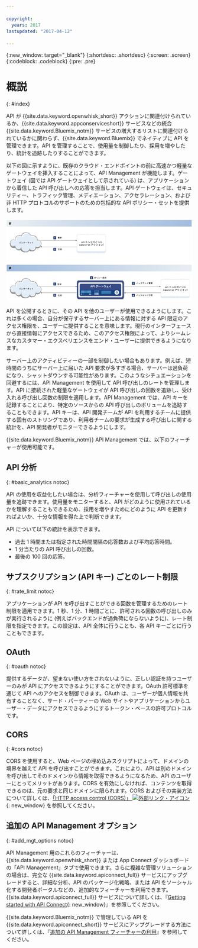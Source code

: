 ```yaml
---

copyright:
  years: 2017
lastupdated: "2017-04-12"

---
```



{:new_window: target="_blank"}
{:shortdesc: .shortdesc}
{:screen: .screen}
{:codeblock: .codeblock}
{:pre: .pre}

# 概説
{: #index}

API が {{site.data.keyword.openwhisk_short}} アクションに関連付けられているか、{{site.data.keyword.appconserviceshort}} サービスなどの統合 {{site.data.keyword.Bluemix_notm}} サービスの増大するリストに関連付けられているかに関わらず、{{site.data.keyword.Bluemix}} でネイティブに API を管理できます。API を管理することで、使用量を制御したり、採用を増やしたり、統計を追跡したりすることができます。

以下の図に示すように、既存のクラウド・エンドポイントの前に高速かつ軽量なゲートウェイを挿入することによって、API Management が機能します。ゲートウェイ (図では API ゲートウェイとして示されている) は、アプリケーションから着信した API 呼び出しへの応答を担当します。API ゲートウェイは、セキュリティー、トラフィック管理、メディエーション、アクセラレーション、および非 HTTP プロトコルのサポートのための包括的な API ポリシー・セットを提供します。

![API ゲートウェイのフロー。](images/bluemix-native-apim-flow_ow.png "API Management のフロー。")

API を公開するときに、その API を他のユーザーが使用できるようにします。これは多くの場合、自分が保守するサーバー上にある情報に対する API 限定のアクセス権限を、ユーザーに提供することを意味します。現行のインターフェースから直接情報にアクセスできるため、このアクセス権限によって、よりシームレスなカスタマー・エクスペリエンスをエンド・ユーザーに提供できるようになります。

サーバー上のアクティビティーの一部を制御したい場合もあります。例えば、短時間のうちにサーバー上に届いた API 要求が多すぎる場合、サーバーは過負荷になり、シャットダウンする可能性があります。このようなシチュエーションを回避するには、API Management を使用して API 呼び出しのレートを管理します。API に接続された軽量なゲートウェイが API 呼び出しの回数を追跡し、受け入れる呼び出し回数の制限を適用します。API Management では、API キーを記録することにより、特定のソースからの API 呼び出しのボリュームを追跡することもできます。API キーは、API 開発チームが API を利用するチームに提供する固有のストリングであり、利用者チームの要求が生成する呼び出しに関する統計を、API 開発者がモニターできるようにします。  

{{site.data.keyword.Bluemix_notm}} API Management では、以下のフィーチャーが使用可能です。
## API 分析
{: #basic_analytics notoc}

API の使用を収益化したい場合は、分析フィーチャーを使用して呼び出しの使用量を追跡できます。使用量をモニターすると、API がどのように使用されているかを理解することもできるため、採用を増やすためにどのように API を更新すればよいか、十分な情報を得た上で判断できます。

API について以下の統計を表示できます。
* 過去 1 時間または指定された時間間隔の応答数および平均応答時間。
* 1 分当たりの API 呼び出しの回数。
* 最後の 100 回の応答。

## サブスクリプション (API キー) ごとのレート制限
{: #rate_limit notoc}

アプリケーションが API を呼び出すことができる回数を管理するためのレート制限を適用できます。1 秒、1 分、1 時間ごとに、許可される回数の呼び出しのみが実行されるように (例えばバックエンドが過負荷にならないように)、レート制限を指定できます。この設定は、API 全体に行うことも、各 API キーごとに行うこともできます。

## OAuth
{: #oauth notoc}

提供するデータが、望まない使い方をされないように、正しい認証を持つユーザーのみが API にアクセスできるようにすることができます。OAuth 許可標準を通じて API へのアクセスを制御できます。OAuth は、ユーザーが個人情報を共有することなく、サード・パーティーの Web サイトやアプリケーションからユーザー・データにアクセスできるようにするトークン・ベースの許可プロトコルです。

## CORS
{: #cors notoc}

CORS を使用すると、Web ページの埋め込みスクリプトによって、ドメインの境界を越えて API を呼び出すことができます。これにより、API は別のドメインを呼び出してそのドメインから情報を取得できるようになるため、API のユーザーにとってメリットがあります。CORS を有効にしなければ、コンテンツを取得できるのは、元の要求と同じドメインに限られます。CORS およびその実装方法について詳しくは、[「HTTP access control (CORS)」 ![外部リンク・アイコン](../../icons/launch-glyph.svg "外部リンク・アイコン")](https://developer.mozilla.org/en-US/docs/Web/HTTP/Access_control_CORS.html){: new_window} を参照してください。

## 追加の API Management オプション
{: #add_mgt_options notoc}

API Management 用のこれらのフィーチャーは、{{site.data.keyword.openwhisk_short}} または App Connect ダッシュボードの「API Management」タブで使用できます。さらに複雑な管理ソリューションの場合は、完全な {{site.data.keyword.apiconnect_full}} サービスにアップグレードすると、詳細な分析、API のパッケージ化戦略、または API をソーシャル化する開発者ポータルなどの、追加的なフィーチャーを利用できます。{{site.data.keyword.apiconnect_full}} サービスについて詳しくは、『[Getting started with API Connect](https://console.ng.bluemix.net/docs/services/apiconnect/index.html){: new_window}』を参照してください。

{{site.data.keyword.Bluemix_notm}} で管理している API を {{site.data.keyword.apiconnect_short}} サービスにアップグレードする方法について詳しくは、『[追加の API Management フィーチャーの利用](upgrade.html)』を参照してください。

